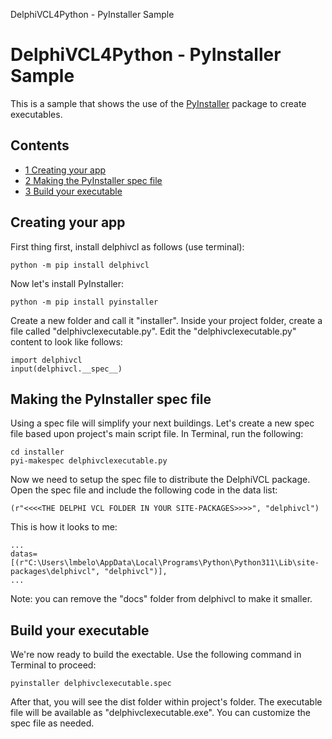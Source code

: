 DelphiVCL4Python - PyInstaller Sample[]()
# DelphiVCL4Python - PyInstaller Sample 


This is a sample that shows the use of the [PyInstaller](https://pyinstaller.org/en/stable/) package to create executables.
## Contents

* [1 Creating your app](#creating_your_app)
* [2 Making the PyInstaller spec file](#making_pyinstaller_spec_file)
* [3 Build your executable](#build_your_executable)

## Creating your app 

First thing first, install delphivcl as follows (use terminal):
```
python -m pip install delphivcl
```

Now let's install PyInstaller:
```
python -m pip install pyinstaller
```

Create a new folder and call it "installer". Inside your project folder, create a file called "delphivclexecutable.py". Edit the "delphivclexecutable.py" content to look like follows:

```
import delphivcl
input(delphivcl.__spec__)
```

## Making the PyInstaller spec file

Using a spec file will simplify your next buildings. Let's create a new spec file based upon project's main script file. In Terminal, run the following:

```
cd installer
pyi-makespec delphivclexecutable.py
```

Now we need to setup the spec file to distribute the DelphiVCL package. Open the spec file and include the following code in the data list:

```
(r"<<<<THE DELPHI VCL FOLDER IN YOUR SITE-PACKAGES>>>>", "delphivcl")
```

This is how it looks to me:

```
...
datas=[(r"C:\Users\lmbelo\AppData\Local\Programs\Python\Python311\Lib\site-packages\delphivcl", "delphivcl")],
...
```
Note: you can remove the "docs" folder from delphivcl to make it smaller.

## Build your executable

We're now ready to build the exectable. Use the following command in Terminal to proceed:

```
pyinstaller delphivclexecutable.spec
```

After that, you will see the dist folder within project's folder. The executable file will be available as "delphivclexecutable.exe". You can customize the spec file as needed.